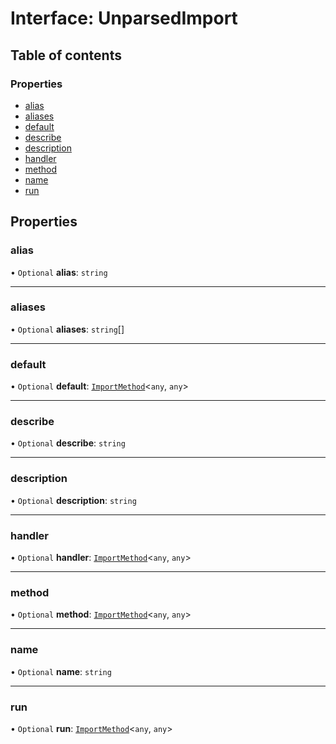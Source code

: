 # Interface: UnparsedImport

## Table of contents

### Properties

- [alias](UnparsedImport.md#alias)
- [aliases](UnparsedImport.md#aliases)
- [default](UnparsedImport.md#default)
- [describe](UnparsedImport.md#describe)
- [description](UnparsedImport.md#description)
- [handler](UnparsedImport.md#handler)
- [method](UnparsedImport.md#method)
- [name](UnparsedImport.md#name)
- [run](UnparsedImport.md#run)

## Properties

### alias

• `Optional` **alias**: `string`

___

### aliases

• `Optional` **aliases**: `string`[]

___

### default

• `Optional` **default**: [`ImportMethod`](../README.md#importmethod)<`any`, `any`\>

___

### describe

• `Optional` **describe**: `string`

___

### description

• `Optional` **description**: `string`

___

### handler

• `Optional` **handler**: [`ImportMethod`](../README.md#importmethod)<`any`, `any`\>

___

### method

• `Optional` **method**: [`ImportMethod`](../README.md#importmethod)<`any`, `any`\>

___

### name

• `Optional` **name**: `string`

___

### run

• `Optional` **run**: [`ImportMethod`](../README.md#importmethod)<`any`, `any`\>
